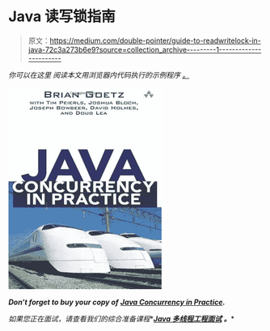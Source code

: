 # Java 读写锁指南

> 原文：<https://medium.com/double-pointer/guide-to-readwritelock-in-java-72c3a273b6e9?source=collection_archive---------1----------------------->

*你可以在这里* *阅读本文用浏览器内代码执行的示例程序* [*。*](https://bit.ly/3EBuv6U)

[![](img/071f4588dd55326f99b5bb0d3561be8f.png)](https://amzn.to/3K3E1WD)

***Don’t forget to buy your copy of*** [***Java Concurrency in Practice***](https://amzn.to/3K3E1WD)***.***

*如果您正在面试，请查看我们的综合准备课程**[***Java 多线程工程面试***](https://bit.ly/2QfKXCK) ***。****